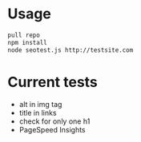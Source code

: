 # Usage

```bash
pull repo
npm install
node seotest.js http://testsite.com
```

# Current tests
* alt in img tag
* title in links
* check for only one h1
* PageSpeed Insights

